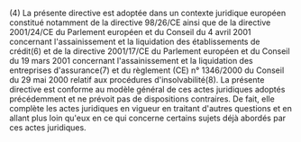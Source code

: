 (4) La présente directive est adoptée dans un contexte juridique européen constitué notamment de la directive 98/26/CE ainsi que de la directive 2001/24/CE du Parlement européen et du Conseil du 4 avril 2001 concernant l'assainissement et la liquidation des établissements de crédit(6) et de la directive 2001/17/CE du Parlement européen et du Conseil du 19 mars 2001 concernant l'assainissement et la liquidation des entreprises d'assurance(7) et du règlement (CE) n° 1346/2000 du Conseil du 29 mai 2000 relatif aux procédures d'insolvabilité(8). La présente directive est conforme au modèle général de ces actes juridiques adoptés précédemment et ne prévoit pas de dispositions contraires. De fait, elle complète les actes juridiques en vigueur en traitant d'autres questions et en allant plus loin qu'eux en ce qui concerne certains sujets déjà abordés par ces actes juridiques.